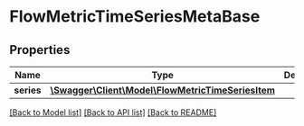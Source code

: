 # FlowMetricTimeSeriesMetaBase

## Properties
Name | Type | Description | Notes
------------ | ------------- | ------------- | -------------
**series** | [**\Swagger\Client\Model\FlowMetricTimeSeriesItem**](FlowMetricTimeSeriesItem.md) |  | 

[[Back to Model list]](../README.md#documentation-for-models) [[Back to API list]](../README.md#documentation-for-api-endpoints) [[Back to README]](../README.md)


